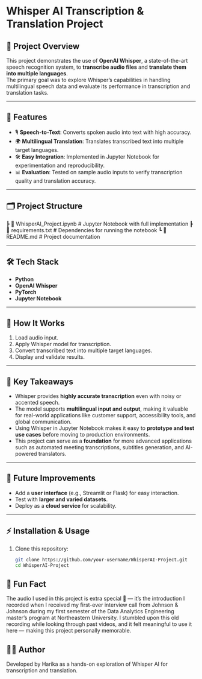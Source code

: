 # Whisper AI Transcription & Translation Project

## 📌 Project Overview
This project demonstrates the use of **OpenAI Whisper**, a state-of-the-art speech recognition system, to **transcribe audio files** and **translate them into multiple languages**.  
The primary goal was to explore Whisper’s capabilities in handling multilingual speech data and evaluate its performance in transcription and translation tasks.

---

## 🚀 Features
- 🎙️ **Speech-to-Text**: Converts spoken audio into text with high accuracy.  
- 🌍 **Multilingual Translation**: Translates transcribed text into multiple target languages.  
- 🛠️ **Easy Integration**: Implemented in Jupyter Notebook for experimentation and reproducibility.  
- 📊 **Evaluation**: Tested on sample audio inputs to verify transcription quality and translation accuracy.  

---

## 🗂️ Project Structure
┣ 📜 WhisperAI_Project.ipynb # Jupyter Notebook with full implementation
┣ 📜 requirements.txt # Dependencies for running the notebook
┗ 📜 README.md # Project documentation

---

## 🛠️ Tech Stack
- **Python**
- **OpenAI Whisper**
- **PyTorch**
- **Jupyter Notebook**

---

## 📖 How It Works
1. Load audio input.  
2. Apply Whisper model for transcription.  
3. Convert transcribed text into multiple target languages.  
4. Display and validate results.  

---

## 🔑 Key Takeaways
- Whisper provides **highly accurate transcription** even with noisy or accented speech.  
- The model supports **multilingual input and output**, making it valuable for real-world applications like customer support, accessibility tools, and global communication.  
- Using Whisper in Jupyter Notebook makes it easy to **prototype and test use cases** before moving to production environments.  
- This project can serve as a **foundation** for more advanced applications such as automated meeting transcriptions, subtitles generation, and AI-powered translators.  

---

## 📌 Future Improvements
- Add a **user interface** (e.g., Streamlit or Flask) for easy interaction.  
- Test with **larger and varied datasets**.  
- Deploy as a **cloud service** for scalability.  

---

## ⚡ Installation & Usage
1. Clone this repository:  
   ```bash
   git clone https://github.com/your-username/WhisperAI-Project.git
   cd WhisperAI-Project
   
## 🎉 Fun Fact
The audio I used in this project is extra special 💖 — it’s the introduction I recorded when I received my first-ever interview call from Johnson & Johnson during my first semester of the Data Analytics Engineering master’s program at Northeastern University.
I stumbled upon this old recording while looking through past videos, and it felt meaningful to use it here — making this project personally memorable.

## 👩‍💻 Author
Developed by Harika as a hands-on exploration of Whisper AI for transcription and translation.
